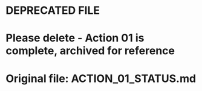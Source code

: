 # DEPRECATED FILE
# Please delete - Action 01 is complete, archived for reference
# Original file: ACTION_01_STATUS.md